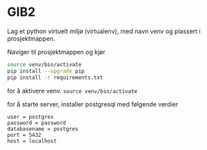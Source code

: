 # GIB2
Lag et python virtuelt miljø (virtualenv), med navn venv og plassert i prosjektmappen.

Naviger til prosjektmappen og kjør
```bash
source venv/bin/activate
pip install --upgrade pip
pip install -r requirements.txt
```

for å aktivere venv.
```source venv/bin/activate ``` 

for å starte server, installer postgresql med følgende verdier
``` 
user = postgres
password = password
databasename = postgres
port = 5432
host = localhost
```